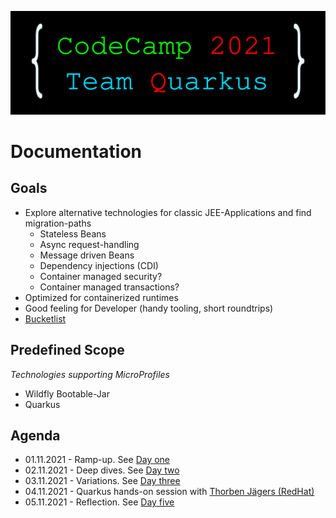 ![logo](assets/bcc-2021-quarkus-banner.svg)
# Documentation

## Goals

* Explore alternative technologies for classic JEE-Applications and find migration-paths
  * Stateless Beans
  * Async request-handling
  * Message driven Beans
  * Dependency injections (CDI)
  * Container managed security?
  * Container managed transactions?
* Optimized for containerized runtimes
* Good feeling for Developer (handy tooling, short roundtrips)
* [Bucketlist](bucketlist.md)

## Predefined Scope
_Technologies supporting MicroProfiles_
* Wildfly Bootable-Jar
* Quarkus

## Agenda
* 01.11.2021 - Ramp-up. See [Day one](Day1.md)
* 02.11.2021 - Deep dives. See [Day two](Day2.md)
* 03.11.2021 - Variations. See [Day three](Day3.md)
* 04.11.2021 - Quarkus hands-on session with [Thorben Jägers (RedHat)](https://github.com/j1cken)
* 05.11.2021 - Reflection. See [Day five](Day5.md)

